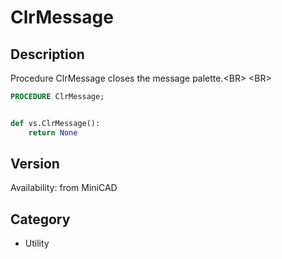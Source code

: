 # ClrMessage

## Description
Procedure ClrMessage closes the message palette.&lt;BR&gt;
&lt;BR&gt;


```pascal
PROCEDURE ClrMessage;
```

```python

def vs.ClrMessage():
    return None
```

## Version
Availability: from MiniCAD
## Category
* Utility

